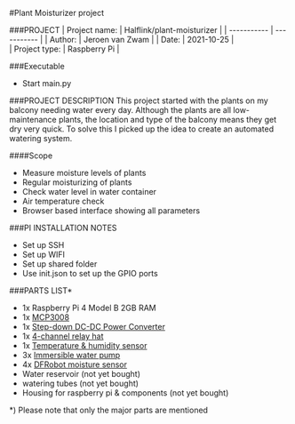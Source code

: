 #Plant Moisturizer project

###PROJECT
| Project name: | Halflink/plant-moisturizer |
| ----------- | ----------- |
| Author: | Jeroen van Zwam |
| Date: | 2021-10-25 |  
| Project type: | Raspberry Pi |

###Executable
- Start main.py 

###PROJECT DESCRIPTION
This project started with the plants on my balcony needing water every day.
Although the plants are all low- maintenance plants, the location and type of the balcony means they get dry very quick.
To solve this I picked up the idea to create an automated watering system.

####Scope
- Measure moisture levels of plants
- Regular moisturizing of plants
- Check water level in water container
- Air temperature check 
- Browser based interface showing all parameters
 
###PI INSTALLATION NOTES
- Set up SSH 
- Set up WIFI
- Set up shared folder 
- Use init.json to set up the GPIO ports

###PARTS LIST*
- 1x Raspberry Pi 4 Model B 2GB RAM
- 1x [MCP3008](https://elektronicavoorjou.nl/product/mcp3008/)
- 1x [Step-down DC-DC Power Converter](https://www.robotshop.com/eu/en/step-down-dc-dc-power-converter-25w.html)
- 1x [4-channel relay hat](https://www.robotshop.com/eu/en/4-channel-relay-hat-raspberry-pi-3b-3b2b.html)
- 1x [Temperature & humidity sensor](https://www.robotshop.com/eu/en/dht22-temperature-humidity-sensor.html)
- 3x [Immersible water pump](https://www.robotshop.com/eu/en/immersible-water-pump-water-tube.html)
- 4x [DFRobot moisture sensor](https://www.robotshop.com/eu/en/dfrobot-moisture-sensor.html)
- Water reservoir (not yet bought)
- watering tubes (not yet bought)
- Housing for raspberry pi & components (not yet bought)

*) Please note that only the major parts are mentioned